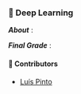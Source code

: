 ### :pushpin: Deep Learning

***About*** : 

***Final Grade*** : 

#### :handshake: Contributors 
- [Luís Pinto](https://github.com/L-Pinto)
